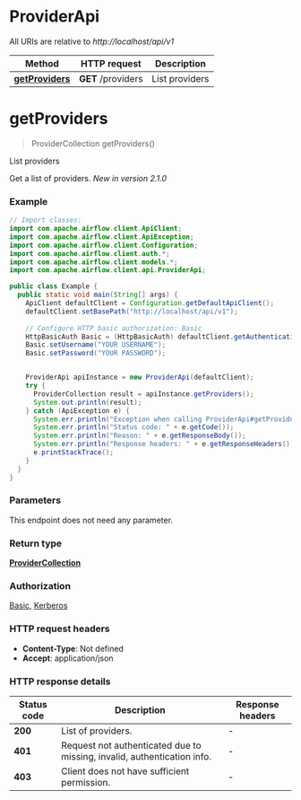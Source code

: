 # ProviderApi

All URIs are relative to *http://localhost/api/v1*

Method | HTTP request | Description
------------- | ------------- | -------------
[**getProviders**](ProviderApi.md#getProviders) | **GET** /providers | List providers


<a name="getProviders"></a>
# **getProviders**
> ProviderCollection getProviders()

List providers

Get a list of providers.  *New in version 2.1.0* 

### Example
```java
// Import classes:
import com.apache.airflow.client.ApiClient;
import com.apache.airflow.client.ApiException;
import com.apache.airflow.client.Configuration;
import com.apache.airflow.client.auth.*;
import com.apache.airflow.client.models.*;
import com.apache.airflow.client.api.ProviderApi;

public class Example {
  public static void main(String[] args) {
    ApiClient defaultClient = Configuration.getDefaultApiClient();
    defaultClient.setBasePath("http://localhost/api/v1");
    
    // Configure HTTP basic authorization: Basic
    HttpBasicAuth Basic = (HttpBasicAuth) defaultClient.getAuthentication("Basic");
    Basic.setUsername("YOUR USERNAME");
    Basic.setPassword("YOUR PASSWORD");


    ProviderApi apiInstance = new ProviderApi(defaultClient);
    try {
      ProviderCollection result = apiInstance.getProviders();
      System.out.println(result);
    } catch (ApiException e) {
      System.err.println("Exception when calling ProviderApi#getProviders");
      System.err.println("Status code: " + e.getCode());
      System.err.println("Reason: " + e.getResponseBody());
      System.err.println("Response headers: " + e.getResponseHeaders());
      e.printStackTrace();
    }
  }
}
```

### Parameters
This endpoint does not need any parameter.

### Return type

[**ProviderCollection**](ProviderCollection.md)

### Authorization

[Basic](../README.md#Basic), [Kerberos](../README.md#Kerberos)

### HTTP request headers

 - **Content-Type**: Not defined
 - **Accept**: application/json

### HTTP response details
| Status code | Description | Response headers |
|-------------|-------------|------------------|
**200** | List of providers. |  -  |
**401** | Request not authenticated due to missing, invalid, authentication info. |  -  |
**403** | Client does not have sufficient permission. |  -  |

